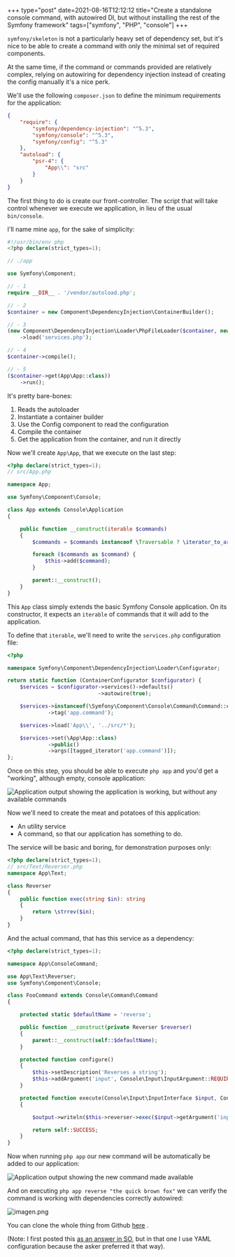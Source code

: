 +++
type="post"
date=2021-08-16T12:12:12
title="Create a standalone console command, with autowired DI, but without installing the rest of the Symfony framework"
tags=["symfony", "PHP", "console"]
+++

`symfony/skeleton` is not a particularly heavy set of dependency set, but it's nice to be able to create a command with only the minimal set of required components.

At the same time, if the command or commands provided are relatively complex, relying on autowiring for dependency injection instead of creating the config manually it's a nice perk.

We'll use the following `composer.json` to define the minimum requirements for the application:

```json
{
    "require": {
        "symfony/dependency-injection": "^5.3",
        "symfony/console": "^5.3",
        "symfony/config": "^5.3"
    },
    "autoload": {
        "psr-4": {
            "App\\": "src"
        }
    }
}
```

The first thing to do is create our front-controller. The script that will take control whenever we execute we application, in lieu of the usual `bin/console`.

I'll name mine `app`, for the sake of simplicity:

```php
#!/usr/bin/env php
<?php declare(strict_types=1);

// ./app

use Symfony\Component;

// - 1
require __DIR__ . '/vendor/autoload.php';

// - 2
$container = new Component\DependencyInjection\ContainerBuilder();

// - 3
(new Component\DependencyInjection\Loader\PhpFileLoader($container, new Component\Config\FileLocator(__DIR__ . '/config')))
    ->load('services.php');

// - 4
$container->compile();

// - 5
($container->get(App\App::class))
    ->run();
```

It's pretty bare-bones:

1. Reads the autoloader
2. Instantiate a container builder
3. Use the Config component to read the configuration
4. Compile the container
5. Get the application from the container, and run it directly

Now we'll create `App\App`, that we execute on the last step:

```php
<?php declare(strict_types=1);
// src/App.php

namespace App;

use Symfony\Component\Console;

class App extends Console\Application
{

    public function __construct(iterable $commands)
    {
        $commands = $commands instanceof \Traversable ? \iterator_to_array($commands) : $commands;

        foreach ($commands as $command) {
            $this->add($command);
        }

        parent::__construct();
    }
}
```

This `App` class simply extends the basic Symfony Console application. On its constructor, it expects an `iterable` of commands that it will add to the application.

To define that `iterable`, we'll need to write the `services.php` configuration file:

```php
<?php

namespace Symfony\Component\DependencyInjection\Loader\Configurator;

return static function (ContainerConfigurator $configurator) {
    $services = $configurator->services()->defaults()
                             ->autowire(true);

    $services->instanceof(\Symfony\Component\Console\Command\Command::class)
             ->tag('app.command');

    $services->load('App\\', '../src/*');

    $services->set(\App\App::class)
             ->public()
             ->args([tagged_iterator('app.command')]);
};
```

Once on this step, you should be able to execute `php app` and you'd get a "working", although empty, console application:

![Application output showing the application is working, but without any available commands](/images/single-file-command-empty-output.png)

Now we'll need to create the meat and potatoes of this application:
- An utility service
- A command, so that our application has something to do.

The service will be basic and boring, for demonstration purposes only:

```php
<?php declare(strict_types=1);
// src/Text/Reverser.php
namespace App\Text;

class Reverser
{
    public function exec(string $in): string
    {
        return \strrev($in);
    }
}
```

And the actual command, that has this service as a dependency:

```php
<?php declare(strict_types=1);

namespace App\ConsoleCommand;

use App\Text\Reverser;
use Symfony\Component\Console;

class FooCommand extends Console\Command\Command
{

    protected static $defaultName = 'reverse';

    public function __construct(private Reverser $reverser)
    {
        parent::__construct(self::$defaultName);
    }

    protected function configure()
    {
        $this->setDescription('Reverses a string');
        $this->addArgument('input', Console\Input\InputArgument::REQUIRED, 'A string that will be reversed');
    }

    protected function execute(Console\Input\InputInterface $input, Console\Output\OutputInterface $output): int
    {

        $output->writeln($this->reverser->exec($input->getArgument('input')));

        return self::SUCCESS;
    }
}
```

Now when running `php app` our new command will be automatically be added to our application:

![Application output showing the new command made available](/images/single-file-command-output.png)

And on executing `php app reverse "the quick brown fox"` we can verify the command is working with dependencies correctly autowired:

![imagen.png](https://cdn.hashnode.com/res/hashnode/image/upload/v1629094953004/Qz38C0gR3.png)

You can clone the whole thing from Github  [here](https://github.com/yivi/standalone_symfony_console) .

(Note: I first posted this  [as an answer in SO](https://stackoverflow.com/questions/68754974/how-to-use-dependencyinjection-from-symfony-in-stand-alone-application-with-comm/68792899#68792899), but in that one I use YAML configuration because the asker preferred it that way).
